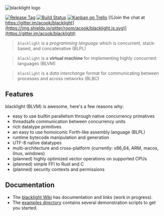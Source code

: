 ![blacklight logo](http://i.imgur.com/N81hd1M.png)

[![Release Tag](https://img.shields.io/github/tag/acook/blacklight.svg?maxAge=2592000)](https://github.com/acook/blacklight/releases)
[![Build Status](https://travis-ci.org/acook/blacklight.svg)](https://travis-ci.org/acook/blacklight)
[![Kanban on Trello](https://img.shields.io/badge/kanban-trello-026AA7.svg)](https://trello.com/b/vygKBL4j)
[![Join the chat at https://gitter.im/acook/blacklight](https://img.shields.io/gitter/room/acook/blacklight.js.svg)](https://gitter.im/acook/blacklight)

> `blacklight` is a *programming language* which is concurrent, stack-based, and concatenative  (BLPL)

> `blacklight` is a **virtual machine** for implementing highly concurrent languages (BLVM)

> `blacklight` is a *data interchange* format for communicating between processes and across networks (BLBC)

Features
--------

blacklight (BLVM) is awesome, here's a few reasons why:

- easy to use builtin parallelism through native concurrency primatives
- threadsafe communication between concurrency units
- rich datatype primitives
- an easy to use homoiconic Forth-like assembly language (BLPL)
- runtime bytecode manipulation and generation
- UTF-8 native datatypes
- multi-architecture and cross-platform (currently: x86_64, ARM, macos, linux, windows)
- (planned) highly optimized vector operations on supported CPUs
- (planned) simple FFI to Rust and C
- (planned) security contexts and permissions

Documentation
-------------

- The [blacklight Wiki](https://github.com/acook/blacklight/wiki) has documentation and links (work in progress).
- The [examples directory](https://github.com/acook/blacklight/tree/master/examples) contains several demonstration scripts to get you started.
